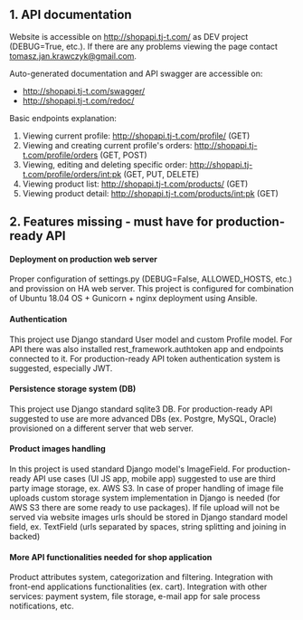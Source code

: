 ## 1. API documentation
Website is accessible on http://shopapi.tj-t.com/ as DEV project (DEBUG=True, etc.).
If there are any problems viewing the page contact tomasz.jan.krawczyk@gmail.com.

Auto-generated documentation and API swagger are accessible on:
- http://shopapi.tj-t.com/swagger/
- http://shopapi.tj-t.com/redoc/

Basic endpoints explanation:
1. Viewing current profile: http://shopapi.tj-t.com/profile/ (GET)
1. Viewing and creating current profile's orders: http://shopapi.tj-t.com/profile/orders (GET, POST)
1. Viewing, editing and deleting specific order: http://shopapi.tj-t.com/profile/orders/<int:pk> (GET, PUT, DELETE)
1. Viewing product list: http://shopapi.tj-t.com/products/ (GET)
1. Viewing product detail: http://shopapi.tj-t.com/products/<int:pk> (GET)

## 2. Features missing - must have for production-ready API
#### Deployment on production web server
Proper configuration of settings.py (DEBUG=False, ALLOWED_HOSTS, etc.) and provission on HA web server. This project is configured for combination of Ubuntu 18.04 OS + Gunicorn + nginx deployment using Ansible.
#### Authentication
This project use Django standard User model and custom Profile model. For API there was also installed rest_framework.authtoken app and endpoints connected to it. For production-ready API token authentication system is suggested, especially JWT.
#### Persistence storage system (DB)
This project use Django standard sqlite3 DB. For production-ready API suggested to use are more advanced DBs (ex. Postgre, MySQL, Oracle) provisioned on a different server that web server.
#### Product images handling
In this project is used standard Django model's ImageField. For production-ready API use cases (UI JS app, mobile app) suggested to use are third party image storage, ex. AWS S3. In case of proper handling of image file uploads custom storage system implementation in Django is needed (for AWS S3 there are some ready to use packages). If file upload will not be served via website images urls should be stored in Django standard model field, ex. TextField (urls separated by spaces, string splitting and joining in backed)
#### More API functionalities needed for shop application
Product attributes system, categorization and filtering. Integration with front-end applications functionalities (ex. cart). Integration with other services: payment system, file storage, e-mail app for sale process notifications, etc.



